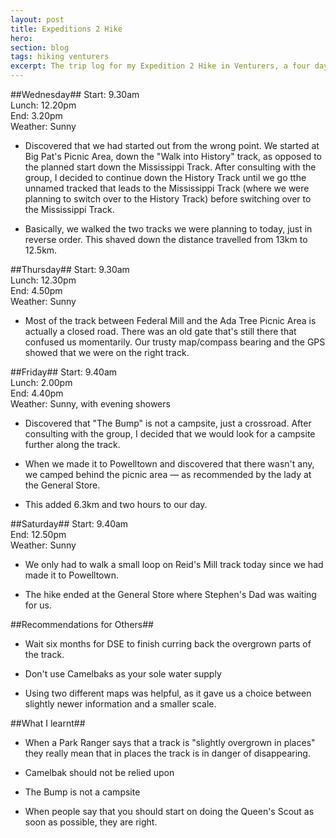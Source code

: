 ```yaml
---
layout: post
title: Expeditions 2 Hike
hero: 
section: blog
tags: hiking venturers
excerpt: The trip log for my Expedition 2 Hike in Venturers, a four day trek through the Yarra Ranges National Park from East Warburton to Powelltown. 
---
```


##Wednesday##
Start: 9.30am  
Lunch: 12.20pm  
End: 3.20pm  
Weather: Sunny

* Discovered that we had started out from the wrong point. We started at Big Pat's Picnic Area, down the "Walk into History" track, as opposed to the planned start down the Mississippi Track. After consulting with the group, I decided to continue down the History Track until we go tthe unnamed tracked that leads to the Mississippi Track (where we were planning to switch over to the History Track) before switching over to the Mississippi Track.

* Basically, we walked the two tracks we were planning to today, just in reverse order. This shaved down the distance travelled from 13km to 12.5km.

##Thursday##
Start: 9.30am  
Lunch: 12.30pm  
End: 4.50pm  
Weather: Sunny

* Most of the track between Federal Mill and the Ada Tree Picnic Area is actually a closed road. There was an old gate that's still there that confused us momentarily. Our trusty map/compass bearing and the GPS showed that we were on the right track.

##Friday##
Start: 9.40am  
Lunch: 2.00pm  
End: 4.40pm  
Weather: Sunny, with evening showers

* Discovered that "The Bump" is not a campsite, just a crossroad. After consulting with the group, I decided that we would look for a campsite further along the track.

* When we made it to Powelltown and discovered that there wasn't any, we camped behind the picnic area — as recommended by the lady at the General Store.

* This added 6.3km and two hours to our day.

##Saturday##
Start: 9.40am  
End: 12.50pm  
Weather: Sunny

* We only had to walk a small loop on Reid's Mill track today since we had made it to Powelltown.

* The hike ended at the General Store where Stephen's Dad was waiting for us.

##Recommendations for Others##
* Wait six months for DSE to finish curring back the overgrown parts of the track.

* Don't use Camelbaks as your sole water supply

* Using two different maps was helpful, as it gave us a choice between slightly newer information and a smaller scale.

##What I learnt##
* When a Park Ranger says that a track is "slightly overgrown in places" they really mean that in places the track is in danger of disappearing.

* Camelbak should not be relied upon

* The Bump is not a campsite

* When people say that you should start on doing the Queen's Scout as soon as possible, they are right.